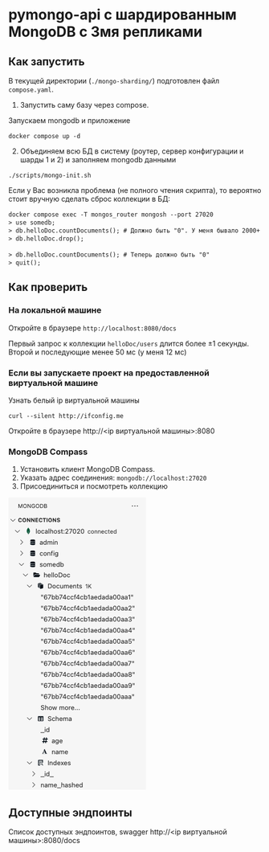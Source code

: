 # pymongo-api с шардированным MongoDB с 3мя репликами

## Как запустить

В текущей директории (`./mongo-sharding/`) подготовлен файл `compose.yaml`.

1. Запустить саму базу через compose.

Запускаем mongodb и приложение

```shell
docker compose up -d
```

2. Объединяем всю БД в систему (роутер, сервер конфигурации и шарды 1 и 2) и заполняем mongodb данными

```shell
./scripts/mongo-init.sh
```

Если у Вас возникла проблема (не полного чтения скрипта), то вероятно стоит вручную сделать сброс коллекции в БД:

```shell
docker compose exec -T mongos_router mongosh --port 27020
> use somedb;
> db.helloDoc.countDocuments(); # Должно быть "0". У меня бывало 2000+
> db.helloDoc.drop();

> db.helloDoc.countDocuments(); # Теперь должно быть "0"
> quit();
```

## Как проверить

### На локальной машине

Откройте в браузере `http://localhost:8080/docs`

Первый запрос к коллекции `helloDoc/users` длится более ±1 секунды. Второй и последующие менее 50 мс (у меня 12 мс)

### Если вы запускаете проект на предоставленной виртуальной машине

Узнать белый ip виртуальной машины

```shell
curl --silent http://ifconfig.me
```

Откройте в браузере http://<ip виртуальной машины>:8080

### MongoDB Compass

1. Установить клиент MongoDB Compass.
2. Указать адрес соединения: `mongodb://localhost:27020`
3. Присоединиться и посмотреть коллекцию

![1740338902246](image/README/1740338902246.png)


## Доступные эндпоинты

Список доступных эндпоинтов, swagger http://<ip виртуальной машины>:8080/docs